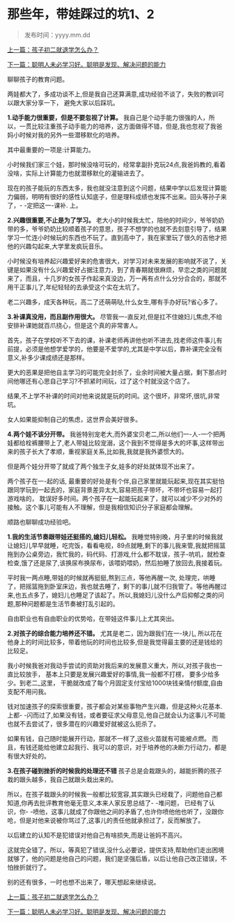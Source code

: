 #  那些年，带娃踩过的坑1、2



> 发布时间：yyyy.mm.dd 

[上一篇：孩子初二就退学怎么办？  ](/education/article29)

[下一篇：聪明人未必学习好。聪明是发现、解决问题的能力  ](/education/article31)

聊聊孩子的教育问题。

两娃都大了，多成功谈不上,但是我自己还算满意,成功经验不谈了，失败的教训可以跟大家分享一下， 避免大家以后踩坑。

**1.动手能力很重要，但是不要忽视了计算。**
我自己是个动手能力很强的人，所以，一贯比较注重孩子动手能力的培养，这方面做得不错，但是,我也忽视了我爸妈小时候对我的另外一些潜移默化的培养。

其中最重要的一项是:计算能力。

小时候我们家三个娃，那时候没啥可玩的，经常拿副扑克玩24点,我爸妈教的,看着没啥，实际上计算能力也就潜移默化的灌输进去了。

现在的孩子能玩的东西太多，我也就没注意到这个问题，结果中学以后发现计算能力偏弱，明明有很好的感性认知底子，但是理科成绩也发挥不出来。回头等孙子来了，- -定把这一-课补. 上。

**2.兴趣很重要,不止是为了学习。**
老大小的时候我太忙，陪他的时间少，爷爷奶奶带的多，爷爷奶奶比较顺着孩子的意思，孩子不想学的也就不去刻意引导了，结果学习一忙连小时候玩的东西也不玩了。直到高中了，我在家里玩了很久的吉他才把他的兴趣勾起来,大学里发疯玩音乐。

小时候没有培养起兴趣爱好来的危害很大，对学习对未来发展的影响就不说了，关键是如果没有什么兴趣爱好占据注意力，到了青春期就很麻烦，早恋之类的问题就来了，而且，十几岁的女孩子作起来真没边，万一再有点什么分分合合的，那就不用干正事儿了,年纪轻轻的去承受这个实在太坑了。

老二兴趣多，成天各种玩，高二了还萌萌哒,什么女生,哪有手办好玩?省心多了。

**3.补课真没用，而且副作用很大。**
尽管我一-直反对,但是扛不住媳妇儿焦虑,不给安排补课她就百爪挠心，但是这个真的非常害人。

首先，孩子在学校听不下去的课，补课老师再讲他也听不进去,找老师这件事儿有前提，必须是他想学爱学的，他要是不爱学的,尤其是中学以后，靠补课完全没有意义,补多少课成绩还是那样。

更大的恶果是把他自主学习的可能完全封杀了，业余时间被大量占据，剩下那点时间他哪还有心思自己学习?不抓紧时间玩，过了这个村就没这个店了。

结果,不上学不补课的时间对他来说就是玩的时间。这个很坏，非常坏,很坑,非常坑。

女人如果能抑制自己的焦虑，这世界会美好很多。

**4.两个娃不该分开带。**
我爸特别宠老大,而外婆宝贝老二,所以他们一-人-一个把两娃都给栓裤腰带上了,老人带娃比较宠溺，这个我到不觉得是多大的坏事,这样带出来的孩子长大了孝顺，重视家庭关系,比如我,我就是我外婆惯大的。

但是两个娃分开带了就成了两个独生子女,娃多的好处就体现不出来了。

两个孩子在一-起的话, 最重要的好处是有个伴,自己家里就能玩起来,现在其实挺怕跟同学玩到一起去的，家庭背景差异太大,容易把孩子带坏，不带坏也容易一起打游戏啥的， 耽误好多时间。两个孩子在一起能玩起来了，就可以减少不少对外的接触。这个事儿可能有人不理解，但是我相信知识分子家庭都会理解。

顺路也聊聊成功经验吧。

**1.我的生活节奏跟带娃还挺搭的,媳妇儿轻松。**
我睡觉特别晚，月子里的时候我就让媳妇儿早早就睡，吃完饭，看看电视，89点就睡,剩下的事儿我来管,我就把摇篮拖到办公桌旁边，我忙我的，码代码、打游戏,什么都不耽误，孩子-吭叽，就检查检查,饿了还是尿了,该换尿布换尿布，该喂奶喂奶，然后拍睡了放回去,我接着玩。

平时我一两点睡,带娃的时候就再挺挺,熬到三点，等他再醒一次, 处理完，哄睡了，把摇篮拖到卧室床边，我也就去睡了，剩下的事儿就不归我管了。等他再醒过来,也五点多了，媳妇儿也睡足了该起了。所以,我媳妇儿没什么产后抑郁之类的问题,那种问题都是生活节奏被打乱引起的。

自由职业也有自由职业的优势哈，在带娃这件事儿上尤其突出。

**2.对孩子的综合能力培养还不错。**
尤其是老二，因为跟我们在一-块儿, 所以花在他身上的时间比较多，带着他玩的时间也比较多,但是我觉得最主要的还是钱给的比较足。

我小时候我爸对我动手尝试的资助对我后来的发展意义重大，所以,对孩子我也一直比较放手， 基本上只要是发展兴趣爱好的事情,我一般都不打楞， 要多少给多少。到老二_这里， 干脆就改成了每个月固定支付宝给1000块钱亲情付额度,自由支配不用问我。

钱对加速孩子的探索很重要，孩子都会对某些事物产生兴趣，但是这种火花基本.上都- -闪而过了,如果没有钱，或者要征求父母意见,他自己就会认为这事儿不可能也就不去尝试了，很多潜在的兴趣爱好就被这么扼杀了。

如果有钱，自己随时能展开行动，那就不一样了,这些火苗就有可能被点燃。
而且，有钱还能给他建立起我行、我可以的意识，对于培养他的决断力行动力，都是有很大好处的。

**3.在孩子碰到挫折的时候我的处理还不错**
孩子总是会栽跟头的，越能折腾的孩子栽的跟头越多，我自己就跟头栽出来的。

所以，在孩子栽跟头的时候我一般都比较宽容,其实跟头已经栽了，问题他自己都知道,你再去批评教育他毫无意义,本来人家反思总结了- -堆问题， 已经有了认识，你- -喷他，这事儿就成了你跟他之间的矛盾了,也许你喷他他也听了，没跟你呛，但是对他来说被你骂过了,这事儿的责任他就承担过了，反而解放了。

以后建立的认知不是犯错误对他自己有啥损失,而是让爸妈不高兴。

这就完全错了。所以，等真犯了错误,没什么必要说，提供支持,帮助他们走出困境就够了，他的问题是他自己的问题，我们是坚强后盾，以后让他自己改正错误，不怕挫折就行了。

别的还有很多，一时也想不出来了，哪天想起来继续说。



[上一篇：孩子初二就退学怎么办？  ](/education/article29)

[下一篇：聪明人未必学习好。聪明是发现、解决问题的能力  ](/education/article31)